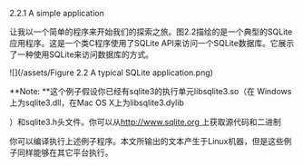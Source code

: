2.2.1 A simple application

让我以一个简单的程序来开始我们的探索之旅。图2.2描绘的是一个典型的SQLite应用程序。这是一个类C程序使用了SQLite API来访问一个SQLite数据库。它展示了一种使用SQLite来访问数据库的方式。

![](/assets/Figure 2.2 A typical SQLite application.png)

**Note: **这个例子假设你已经有sqlite3的执行单元libsqlite3.so（在 Windows上为sqlite3.dll，在Mac OS X上为libsqlite3.dylib

）和sqlite3.h头文件。你可以从[http://www.sqlite.org ](http://www.sqlite.org上获取源代码和二进制)上获取源代码和二进制

你可以编译执行上述例子程序。本文所输出的文本产生于Linux机器，但是这些例子同样能够在其它平台执行。

